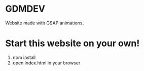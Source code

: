 # GDMDEV
Website made with GSAP animations. 

# Start this website on your own!
1. npm install
2. open index.html in your browser
